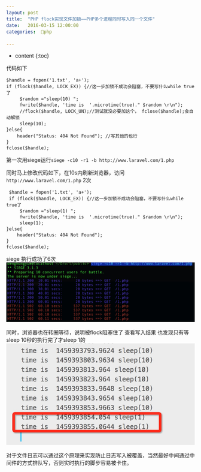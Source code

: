 ```yaml
---
layout: post
title:  "PHP flock实现文件加锁——PHP多个进程同时写入同一个文件"
date:   2016-03-15 12:00:00
categories:  🐘php

---
```


* content
{:toc}

代码如下


    $handle = fopen('1.txt', 'a+');
    if (flock($handle, LOCK_EX)) {//这一步加锁不成功会阻塞，不要写什么while true了
         $random ="sleep(10) ";
         fwrite($handle, 'time is  '.microtime(true)." $random \r\n");
         //flock($handle, LOCK_UN);//测试就没必要加这个， fclose($handle);会自动解锁
         sleep(10);
    }else{
        header("Status: 404 Not Found"); //写其他的也行
    }
    fclose($handle);


第一次用siege运行`siege -c10 -r1 -b http://www.laravel.com/1.php`

同时马上修改代码如下，在10s内刷新浏览器，访问`http://www.laravel.com/1.php` 2次
    
     $handle = fopen('1.txt', 'a+');
     if (flock($handle, LOCK_EX)) {//这一步加锁不成功会阻塞，不要写什么while true了
         $random ="sleep(1) ";
         fwrite($handle, 'time is  '.microtime(true)." $random \r\n");
         sleep(1);
    }else{
        header("Status: 404 Not Found"); 
    }
    fclose($handle);

siege 执行成功了6次
![flock.png](/static/img/flock1.png)

同时，浏览器也在转圈等待，说明被flock阻塞住了
查看写入结果 也发现只有等sleep 10秒的执行完了才sleep 1的
![flock.png](/static/img/flock2.png)

  对于文件日志可以通过这个原理来实现防止日志写入被覆盖，当然最好中间通过中间件的方式排队写，否则实时执行的脚步容易被卡住。


